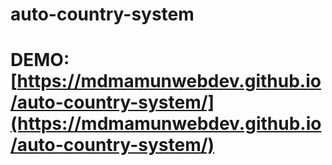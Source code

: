 # auto-country-system
# DEMO:[https://mdmamunwebdev.github.io/auto-country-system/](https://mdmamunwebdev.github.io/auto-country-system/)
